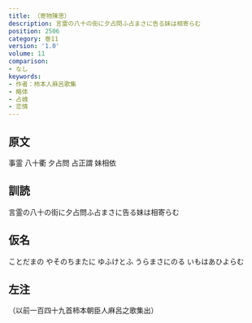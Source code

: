 ```yaml
---
title: （寄物陳思）
description: 言霊の八十の街に夕占問ふ占まさに告る妹は相寄らむ
position: 2506
category: 巻11
version: '1.0'
volume: 11
comparison:
- なし
keywords:
- 作者：柿本人麻呂歌集
- 略体
- 占媿
- 恋情
---
```


## 原文

事霊 八十衢 夕占問 占正謂 妹相依

## 訓読

言霊の八十の街に夕占問ふ占まさに告る妹は相寄らむ

## 仮名

ことだまの やそのちまたに ゆふけとふ うらまさにのる いもはあひよらむ

## 左注

（以前一百四十九首柿本朝臣人麻呂之歌集出）
